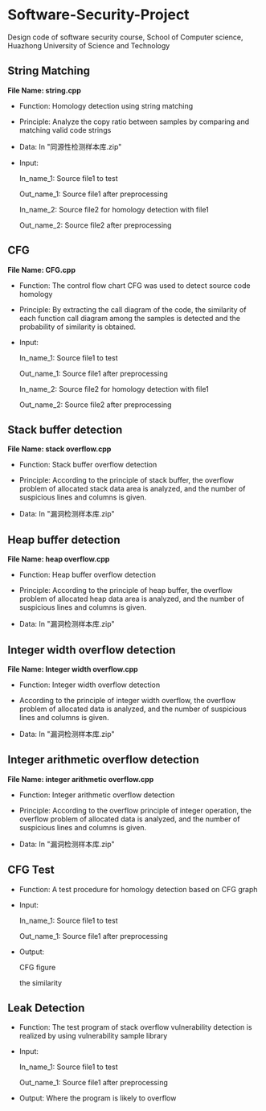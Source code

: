 # Software-Security-Project
Design code of software security course, School of Computer science, Huazhong University of Science and Technology

## String Matching

**File Name: string.cpp**

- Function: Homology detection using string matching

- Principle: Analyze the copy ratio between samples by comparing and matching valid code strings

- Data: In "同源性检测样本库.zip"

- Input:

	In\_name_1: Source file1 to test  
	
	Out\_name_1: Source file1 after preprocessing

	In\_name_2: Source file2 for homology detection with file1
	
	Out\_name_2: Source file2 after preprocessing

## CFG 

**File Name: CFG.cpp**

- Function: The control flow chart CFG was used to detect source code homology

- Principle: By extracting the call diagram of the code, the similarity of each function call diagram among the samples is detected and the probability of similarity is obtained.

- Input:

	In\_name_1: Source file1 to test  
	
	Out\_name_1: Source file1 after preprocessing

	In\_name_2: Source file2 for homology detection with file1
	
	Out\_name_2: Source file2 after preprocessing

## Stack buffer detection

**File Name: stack overflow.cpp**

- Function: Stack buffer overflow detection

- Principle: According to the principle of stack buffer, the overflow problem of allocated stack data area is analyzed, and the number of suspicious lines and columns is given.

- Data: In "漏洞检测样本库.zip"

## Heap buffer detection

**File Name: heap overflow.cpp**

- Function: Heap buffer overflow detection

- Principle: According to the principle of heap buffer, the overflow problem of allocated heap data area is analyzed, and the number of suspicious lines and columns is given.

- Data: In "漏洞检测样本库.zip"

## Integer width overflow detection

**File Name: Integer width overflow.cpp**

- Function: Integer width overflow detection

- According to the principle of integer width overflow, the overflow problem of allocated data is analyzed, and the number of suspicious lines and columns is given.

- Data: In "漏洞检测样本库.zip"

## Integer arithmetic overflow detection

**File Name: integer arithmetic overflow.cpp**

- Function: Integer arithmetic overflow detection

- Principle: According to the overflow principle of integer operation, the overflow problem of allocated data is analyzed, and the number of suspicious lines and columns is given.

- Data: In "漏洞检测样本库.zip"

## CFG Test

- Function: A test procedure for homology detection based on CFG graph

- Input: 

	In\_name_1: Source file1 to test  
	
	Out\_name_1: Source file1 after preprocessing

- Output:

	CFG figure
	
	the similarity

## Leak Detection

- Function: The test program of stack overflow vulnerability detection is realized by using vulnerability sample library

- Input: 

	In\_name_1: Source file1 to test  
	
	Out\_name_1: Source file1 after preprocessing

- Output: Where the program is likely to overflow
